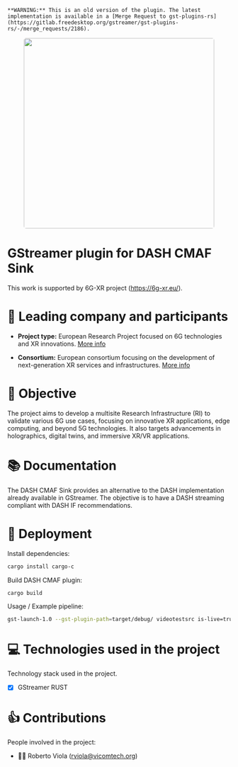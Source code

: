 ```
**WARNING:** This is an old version of the plugin. The latest implementation is available in a [Merge Request to gst-plugins-rs](https://gitlab.freedesktop.org/gstreamer/gst-plugins-rs/-/merge_requests/2186).
```

<div align="center">
<img style="border-radius: 5px;" width="430" src="https://www.vicomtech.org/dist/img/logo.svg"> <br>
</div>

# GStreamer plugin for DASH CMAF Sink

This work is supported by 6G-XR project (https://6g-xr.eu/).

# :busts_in_silhouette: Leading company and participants

- **Project type:** European Research Project focused on 6G technologies and XR innovations. [More info](https://6g-xr.eu/about-6g-xr/)

- **Consortium:** European consortium focusing on the development of next-generation XR services and infrastructures. [More info](https://6g-xr.eu/consortium/)

# :dart: Objective 
The project aims to develop a multisite Research Infrastructure (RI) to validate various 6G use cases, focusing on innovative XR applications, edge computing, and beyond 5G technologies. It also targets advancements in holographics, digital twins, and immersive XR/VR applications.

# 📚 Documentation
The DASH CMAF Sink provides an alternative to the DASH implementation already available in GStreamer. The objective is to have a DASH streaming compliant with DASH IF recommendations.

# :rocket: Deployment
Install dependencies:
```bash
cargo install cargo-c
```

Build DASH CMAF plugin:
```bash
cargo build
```

Usage / Example pipeline:
```bash
gst-launch-1.0 --gst-plugin-path=target/debug/ videotestsrc is-live=true do-timestamp=true ! video/x-raw,width=1920,height=1080,framerate=60/1  ! videoconvert ! timeoverlay ! queue ! x264enc tune=zerolatency key-int-max=5 ! video/x-h264,profile=main ! dashcmafsink target-duration=2 name=dash audiotestsrc is-live=true do-timestamp=true ! audioconvert ! avenc_aac ! aacparse ! dash.
```

# :computer: Technologies used in the project
Technology stack used in the project.
- [x] GStreamer RUST

# :thumbsup: Contributions
People involved in the project:

- 👨‍💻 Roberto Viola (<rviola@vicomtech.org>)
